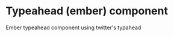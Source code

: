 Typeahead (ember) component
===========================

Ember typeahead component using twitter's typahead
